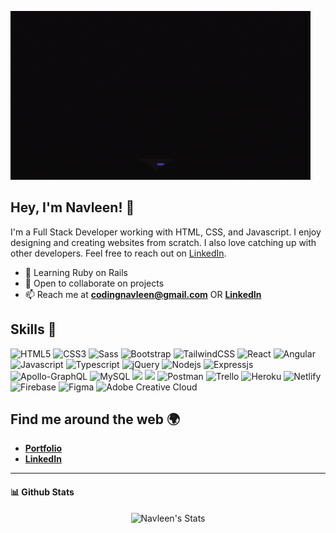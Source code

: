 ![gif](programming.gif)

## **Hey, I'm Navleen!** 👋

I'm a Full Stack Developer working with HTML, CSS, and Javascript. I enjoy designing and creating websites from scratch. I also love catching up with other developers. Feel free to reach out on [LinkedIn](https://www.linkedin.com/in/codingnav/).


- 🌱 Learning Ruby on Rails
- 👯 Open to collaborate on projects
- 📫 Reach me at [**codingnavleen@gmail.com**](codingnavleen@gmail.com) OR [**LinkedIn**](https://www.linkedin.com/in/codingnav)


## Skills 🚀

![HTML5](https://img.shields.io/badge/HTML5-E34F26?style=for-the-badge&logo=html5&logoColor=white)
![CSS3](https://img.shields.io/badge/CSS3-1572B6?style=for-the-badge&logo=css3&logoColor=white)
![Sass](https://img.shields.io/badge/Sass-CC6699?style=for-the-badge&logo=sass&logoColor=white)
![Bootstrap](https://img.shields.io/badge/Bootstrap-blueviolet?style=for-the-badge&logo=bootstrap&logoColor=white)
![TailwindCSS](https://img.shields.io/badge/tailwindcss-%2338B2AC.svg?style=for-the-badge&logo=tailwind-css&logoColor=white)
![React](https://img.shields.io/badge/React-20232A?style=for-the-badge&logo=react&logoColor=61DAFB)
![Angular](https://img.shields.io/badge/Angular-DD0031?style=for-the-badge&logo=angular&logoColor=white)
![Javascript](https://img.shields.io/badge/JavaScript-F7DF1E?style=for-the-badge&logo=javascript&logoColor=black)
![Typescript](https://img.shields.io/badge/TypeScript-007ACC?style=for-the-badge&logo=typescript&logoColor=white)
![jQuery](https://img.shields.io/badge/jquery-%230769AD.svg?style=for-the-badge&logo=jquery&logoColor=white)
![Nodejs](https://img.shields.io/badge/Node.js-43853D?style=for-the-badge&logo=node.js&logoColor=white)
![Expressjs](https://img.shields.io/badge/Express.js-404D59?style=for-the-badge)
![Apollo-GraphQL](https://img.shields.io/badge/-ApolloGraphQL-311C87?style=for-the-badge&logo=apollo-graphql)
![MySQL](https://img.shields.io/badge/mysql-%2300f.svg?style=for-the-badge&logo=mysql&logoColor=white)
![](https://img.shields.io/badge/MongoDB-4EA94B?style=for-the-badge&logo=mongodb&logoColor=white)
![](https://img.shields.io/badge/Jest-944058?style=for-the-badge&logo=jest&logoColor=white)
![Postman](https://img.shields.io/badge/Postman-FF6C37?style=for-the-badge&logo=postman&logoColor=white)
![Trello](https://img.shields.io/badge/Trello-%23026AA7.svg?style=for-the-badge&logo=Trello&logoColor=white)
![Heroku](https://img.shields.io/badge/heroku-%23430098.svg?style=for-the-badge&logo=heroku&logoColor=white)
![Netlify](https://img.shields.io/badge/netlify-%23000000.svg?style=for-the-badge&logo=netlify&logoColor=#00C7B7)
![Firebase](https://img.shields.io/badge/firebase-%23039BE5.svg?style=for-the-badge&logo=firebase)
![Figma](https://img.shields.io/badge/figma-%23F24E1E.svg?style=for-the-badge&logo=figma&logoColor=white)
![Adobe Creative Cloud](https://img.shields.io/badge/Adobe%20Creative%20Cloud-DA1F26.svg?style=for-the-badge&logo=Adobe%20Creative%20Cloud&logoColor=white)

## Find me around the web 🌍

- [**Portfolio**](https://codingnav.com/)
- [**LinkedIn**](https://www.linkedin.com/in/codingnav)

********

#### 📊 Github Stats
 <p align="center"> <img src="https://github-readme-stats.vercel.app/api?username=codingnav&show_icons=true&theme=gotham" alt="Navleen's Stats" /> 
